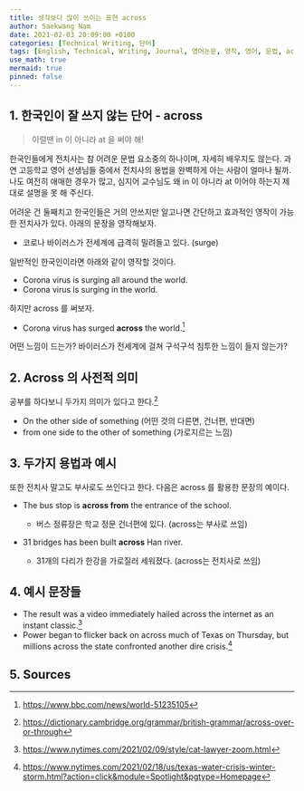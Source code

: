 ```yaml
---
title: 생각보다 많이 쓰이는 표현 across
author: Saekwang Nam
date: 2021-02-03 20:09:00 +0100
categories: [Technical Writing, 단어]
tags: [English, Technical, Writing, Journal, 영어논문, 영작, 영어, 문법, across]
use_math: true
mermaid: true
pinned: false
---
```


## 1. 한국인이 잘 쓰지 않는 단어 -  across
> 이럴땐 in 이 아니라 at 을 써야 해!

한국인들에게 전치사는 참 어려운 문법 요소중의 하나이며, 자세히 배우지도 않는다. 과연 고등학교 영어 선생님들 중에서 전치사의 용법을 완벽하게 아는 사람이 얼마나 될까. 나도 여전히 애매한 경우가 많고, 심지어 교수님도 왜 in 이 아니라 at 이어야 하는지 제대로 설명을 못 해 주신다.

어려운 건 둘째치고 한국인들은 거의 안쓰지만 알고나면 간단하고 효과적인 영작이 가능한 전치사가 있다. 아래의 문장을 영작해보자.
- 코로나 바이러스가 전세계에 급격히 밀려들고 있다. (surge)

일반적인 한국인이라면 아래와 같이 영작할 것이다.
- Corona virus is surging all around the world.
- Corona virus is surging in the world.

하지만 across 를 써보자.
- Corona virus has surged **across** the world.[^fn_1]

어떤 느낌이 드는가? 바이러스가 전세계에 걸쳐 구석구석 침투한 느낌이 들지 않는가?

## 2. Across 의 사전적 의미
공부를 하다보니 두가지 의미가 있다고 한다.[^fn_2]
- On the other side of something (어떤 것의 다른면, 건너편, 반대면)
- from one side to the other of something (가로지르는 느낌)

## 3. 두가지 용법과 예시
또한 전치사 말고도 부사로도 쓰인다고 한다. 다음은 across 를 활용한 문장의 예이다.
- The bus stop is **across from** the entrance of the school.
    - 버스 정류장은 학교 정문 건너편에 있다. (across는 부사로 쓰임)

- 31 bridges has been built **across** Han river.
    - 31개의 다리가 한강을 가로질러 세워졌다. (across는 전치사로 쓰임)

## 4. 예시 문장들
- The result was a video immediately hailed across the internet as an instant classic.[^fn_3]
- Power began to flicker back on across much of Texas on Thursday, but millions across the state confronted another dire crisis.[^fn_4]

## 5. Sources
[^fn_1]: https://www.bbc.com/news/world-51235105
[^fn_2]: https://dictionary.cambridge.org/grammar/british-grammar/across-over-or-through
[^fn_3]: https://www.nytimes.com/2021/02/09/style/cat-lawyer-zoom.html
[^fn_4]: https://www.nytimes.com/2021/02/18/us/texas-water-crisis-winter-storm.html?action=click&module=Spotlight&pgtype=Homepage
